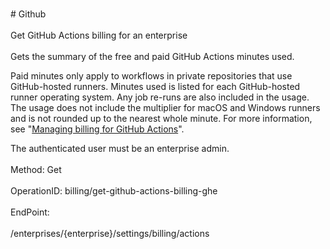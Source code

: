 <br>#     Github</br>
<br>Get GitHub Actions billing for an enterprise</br>
<br>Gets the summary of the free and paid GitHub Actions minutes used.

Paid minutes only apply to workflows in private repositories that use GitHub-hosted runners. Minutes used is listed for each GitHub-hosted runner operating system. Any job re-runs are also included in the usage. The usage does not include the multiplier for macOS and Windows runners and is not rounded up to the nearest whole minute. For more information, see "[Managing billing for GitHub Actions](https://help.github.com/github/setting-up-and-managing-billing-and-payments-on-github/managing-billing-for-github-actions)".

The authenticated user must be an enterprise admin.</br>
<br>Method: Get</br>
<br>OperationID: billing/get-github-actions-billing-ghe</br>
<br>EndPoint:</br>
<br>/enterprises/{enterprise}/settings/billing/actions</br>
